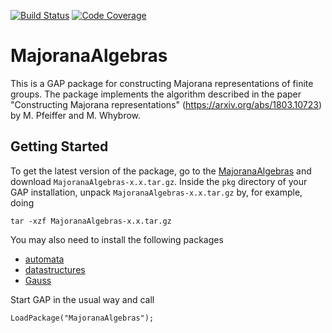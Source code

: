 [![Build Status](https://github.com/MWhybrow92/YangBaxter/workflows/CI/badge.svg?branch=master)](https://github.com/MWhybrow92/YangBaxter/actions?query=workflow%3ACI+branch%3Amaster)
[![Code Coverage](https://codecov.io/github/gap-system/gap/coverage.svg?branch=master&token=)](https://codecov.io/gh/MWhybrow92/MajoranaAlgebras)

# MajoranaAlgebras

This is a GAP package for constructing Majorana representations of finite groups. The package implements the algorithm described in the paper "Constructing Majorana representations" (https://arxiv.org/abs/1803.10723) by M. Pfeiffer and M. Whybrow.

## Getting Started

To get the latest version of the package, go to the [MajoranaAlgebras](https://mwhybrow92.github.io/MajoranaAlgebras/) and download `MajoranaAlgebras-x.x.tar.gz`. Inside the `pkg` directory of your GAP installation, unpack `MajoranaAlgebras-x.x.tar.gz` by, for example, doing

    tar -xzf MajoranaAlgebras-x.x.tar.gz

You may also need to install the following packages

* [automata](https://gap-packages.github.io/automata/)
* [datastructures](https://gap-packages.github.io/datastructures/)
* [Gauss](https://homalg-project.github.io/homalg_project/Gauss/)

Start GAP in the usual way and call

    LoadPackage("MajoranaAlgebras");
